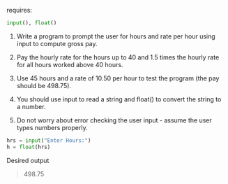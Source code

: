 requires:

```python
input(), float() 
```


1. Write a program to prompt the user for hours and rate per hour using input to compute gross pay. 

2. Pay the hourly rate for the hours up to 40 and 1.5 times the hourly rate for all hours worked above 40 hours. 

3. Use 45 hours and a rate of 10.50 per hour to test the program (the pay should be 498.75). 

4. You should use input to read a string and float() to convert the string to a number. 

5. Do not worry about error checking the user input - assume the user types numbers properly.

```python
hrs = input("Enter Hours:")
h = float(hrs)
```

Desired output

> 498.75